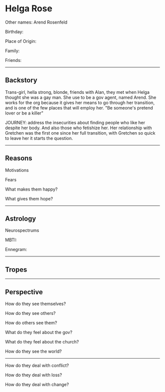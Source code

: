 # Helga Rose

Other names: Arend Rosenfeld

Birthday:

Place of Origin:

Family:

Friends:

------

## Backstory

Trans-girl, hella strong, blonde, friends with Alan, they met when Helga thought she was a gay man. She use to be a gov agent, named Arend. She works for the org because it gives her means to go through her transition, and is one of the few places that will employ her. "Be someone's pretend lover or be a killer"

JOURNEY: address the insecurities about finding people who like her despite her body. And also those who fetishize her. Her relationship with Gretchen was the first one since her full transition, with Gretchen so quick to leave her it starts the question.

------

## Reasons

Motivations

> 

Fears

> 

What makes them happy?

> 

What gives them hope?

> 

------

## Astrology

Neurospectrums

> 

MBTI:

Ennegram:

------

## Tropes



------

## Perspective

How do they see themselves?

> 

How do they see others?

> 

How do others see them?

> 

What do they feel about the gov?

> 

What do they feel about the church?

> 

How do they see the world?

> 

------

How do they deal with conflict?

> 

How do they deal with loss?

> 

How do they deal with change?

> 


